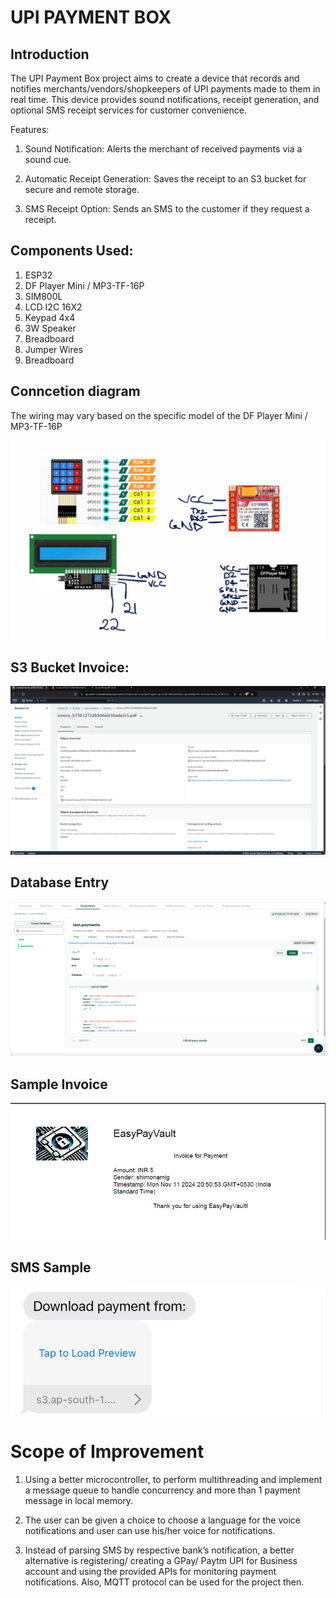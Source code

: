 # UPI PAYMENT BOX

## Introduction
The UPI Payment Box project aims to create a device that records and notifies merchants/vendors/shopkeepers of UPI payments made to them in real time. This device provides sound notifications, receipt generation, and optional SMS receipt services for customer convenience.

Features:

1) Sound Notification: Alerts the merchant of received payments via a sound cue.

2) Automatic Receipt Generation: Saves the receipt to an S3 bucket for secure and remote storage.

3) SMS Receipt Option: Sends an SMS to the customer if they request a receipt.

## Components Used:

1) ESP32
2) DF Player Mini / MP3-TF-16P
3) SIM800L
4) LCD I2C 16X2
5) Keypad 4x4
6) 3W Speaker
7) Breadboard
8) Jumper Wires
9) Breadboard

## Conncetion diagram

The wiring may vary based on the specific model of the DF Player Mini / MP3-TF-16P


![Connection Diagarm](connection_diagram.png)



## S3 Bucket Invoice:
![S3 Bucket](aws_s3.png)

## Database Entry
![Data Entry](mongodb_sample.png)


## Sample Invoice
![Sample Invoice](sample_invoice.png)

## SMS Sample
![SMS Sample](sms_sample.jpg)

# Scope of Improvement

1.	Using a better microcontroller, to perform multithreading and implement a message queue to handle concurrency and more than 1 payment message in local memory.

2.	The user can be given a choice to choose a language for the voice notifications and user can use his/her voice for notifications.

3.	Instead of parsing SMS by respective bank’s notification, a better alternative is registering/ creating a GPay/ Paytm UPI for Business account and using the provided APIs for monitoring payment notifications. Also, MQTT protocol can be used for the project then.
